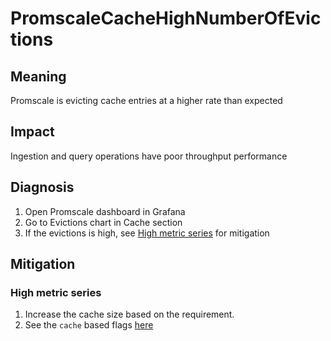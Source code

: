 # PromscaleCacheHighNumberOfEvictions
## Meaning
Promscale is evicting cache entries at a higher rate than expected

## Impact
Ingestion and query operations have poor throughput performance

## Diagnosis
1. Open Promscale dashboard in Grafana
2. Go to Evictions chart in Cache section
3. If the evictions is high, see [High metric series](#high-metric-series) for mitigation

## Mitigation
### High metric series
1. Increase the cache size based on the requirement.
2. See the `cache` based flags [here](https://github.com/timescale/promscale/blob/master/docs/configuration.md#metrics-specific-flags)

